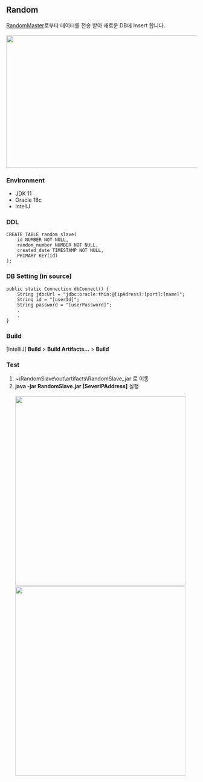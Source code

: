 ## Random
<a href="https://github.com/eb-silverstar/RandomMaster">RandomMaster</a>로부터 데이터를 전송 받아 새로운 DB에 Insert 합니다.
<br><br><img src="https://user-images.githubusercontent.com/97152402/160886182-62037a99-18f0-4518-88c1-8bf5a526186d.png" width="900" height="350">


### Environment
- JDK 11
- Oracle 18c
- InteliJ

### DDL
```
CREATE TABLE random_slave(
    id NUMBER NOT NULL,
    random_number NUMBER NOT NULL,
    created_date TIMESTAMP NOT NULL,
    PRIMARY KEY(id)
);
```

### DB Setting (in source)
```
public static Connection dbConnect() {
    String jdbcUrl = "jdbc:oracle:thin:@[ipAdress]:[port]:[name]";
    String id = "[userId]";
    String password = "[userPassword]";
    .
    .
}
```

### Build
[IntelliJ] **Build** > **Build Artifacts...** > **Build**

### Test
1. ~\RandomSlave\out\artifacts\RandomSlave_jar 로 이동
2. **java -jar RandomSlave.jar [SeverIPAddress]** 실행
<br><br><img src="https://user-images.githubusercontent.com/97152402/160886752-e4296956-fdce-4ce4-ad78-7840a03e6adf.png" width="450" height="500"> <img src="https://user-images.githubusercontent.com/97152402/160887069-a562c1ed-b84b-42ff-96cc-78e01becfddb.png" width="450" height="500">
